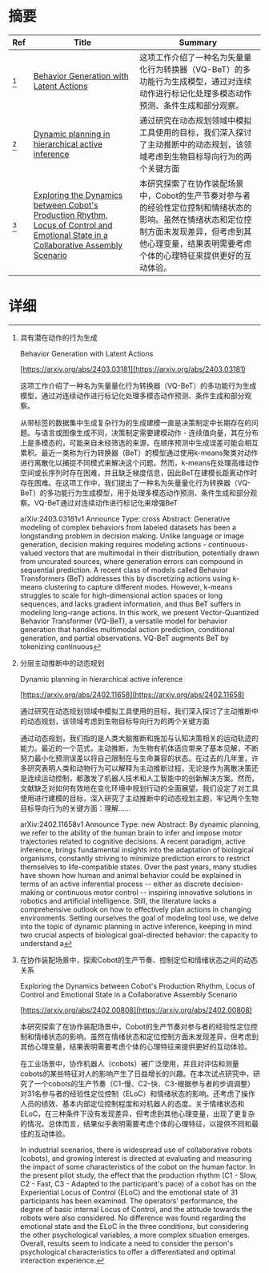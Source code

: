 # 摘要

| Ref | Title | Summary |
| --- | --- | --- |
| [^1] | [Behavior Generation with Latent Actions](https://arxiv.org/abs/2403.03181) | 这项工作介绍了一种名为矢量量化行为转换器（VQ-BeT）的多功能行为生成模型，通过对连续动作进行标记化处理多模态动作预测、条件生成和部分观察。 |
| [^2] | [Dynamic planning in hierarchical active inference](https://arxiv.org/abs/2402.11658) | 通过研究在动态规划领域中模拟工具使用的目标，我们深入探讨了主动推断中的动态规划，该领域考虑到生物目标导向行为的两个关键方面 |
| [^3] | [Exploring the Dynamics between Cobot's Production Rhythm, Locus of Control and Emotional State in a Collaborative Assembly Scenario](https://arxiv.org/abs/2402.00808) | 本研究探索了在协作装配场景中，Cobot的生产节奏对参与者的经验性定位控制和情绪状态的影响。虽然在情绪状态和定位控制方面未发现差异，但考虑到其他心理变量，结果表明需要考虑个体的心理特征来提供更好的互动体验。 |

# 详细

[^1]: 具有潜在动作的行为生成

    Behavior Generation with Latent Actions

    [https://arxiv.org/abs/2403.03181](https://arxiv.org/abs/2403.03181)

    这项工作介绍了一种名为矢量量化行为转换器（VQ-BeT）的多功能行为生成模型，通过对连续动作进行标记化处理多模态动作预测、条件生成和部分观察。

    

    从带标签的数据集中生成复杂行为的生成建模一直是决策制定中长期存在的问题。与语言或图像生成不同，决策制定需要建模动作 - 连续值向量，其在分布上是多模态的，可能来自未经筛选的来源，在顺序预测中生成误差可能会相互累积。最近一类称为行为转换器（BeT）的模型通过使用k-means聚类对动作进行离散化以捕捉不同模式来解决这个问题。然而，k-means在处理高维动作空间或长序列时存在困难，并且缺乏梯度信息，因此BeT在建模长距离动作时存在困难。在这项工作中，我们提出了一种名为矢量量化行为转换器（VQ-BeT）的多功能行为生成模型，用于处理多模态动作预测、条件生成和部分观察。VQ-BeT通过对连续动作进行标记化来增强BeT

    arXiv:2403.03181v1 Announce Type: cross  Abstract: Generative modeling of complex behaviors from labeled datasets has been a longstanding problem in decision making. Unlike language or image generation, decision making requires modeling actions - continuous-valued vectors that are multimodal in their distribution, potentially drawn from uncurated sources, where generation errors can compound in sequential prediction. A recent class of models called Behavior Transformers (BeT) addresses this by discretizing actions using k-means clustering to capture different modes. However, k-means struggles to scale for high-dimensional action spaces or long sequences, and lacks gradient information, and thus BeT suffers in modeling long-range actions. In this work, we present Vector-Quantized Behavior Transformer (VQ-BeT), a versatile model for behavior generation that handles multimodal action prediction, conditional generation, and partial observations. VQ-BeT augments BeT by tokenizing continuous
    
[^2]: 分层主动推断中的动态规划

    Dynamic planning in hierarchical active inference

    [https://arxiv.org/abs/2402.11658](https://arxiv.org/abs/2402.11658)

    通过研究在动态规划领域中模拟工具使用的目标，我们深入探讨了主动推断中的动态规划，该领域考虑到生物目标导向行为的两个关键方面

    

    通过动态规划，我们指的是人类大脑推断和施加与认知决策相关的运动轨迹的能力。最近的一个范式，主动推断，为生物有机体适应带来了基本见解，不断努力最小化预测误差以将自己限制在与生命兼容的状态。在过去的几年里，许多研究表明人类和动物行为可以解释为主动推断过程，无论是作为离散决策还是连续运动控制，都激发了机器人技术和人工智能中的创新解决方案。然而，文献缺乏对如何有效地在变化环境中规划行动的全面展望。我们设定了对工具使用进行建模的目标，深入研究了主动推断中的动态规划主题，牢记两个生物目标导向行为的关键方面：理解……

    arXiv:2402.11658v1 Announce Type: new  Abstract: By dynamic planning, we refer to the ability of the human brain to infer and impose motor trajectories related to cognitive decisions. A recent paradigm, active inference, brings fundamental insights into the adaptation of biological organisms, constantly striving to minimize prediction errors to restrict themselves to life-compatible states. Over the past years, many studies have shown how human and animal behavior could be explained in terms of an active inferential process -- either as discrete decision-making or continuous motor control -- inspiring innovative solutions in robotics and artificial intelligence. Still, the literature lacks a comprehensive outlook on how to effectively plan actions in changing environments. Setting ourselves the goal of modeling tool use, we delve into the topic of dynamic planning in active inference, keeping in mind two crucial aspects of biological goal-directed behavior: the capacity to understand a
    
[^3]: 在协作装配场景中，探索Cobot的生产节奏、控制定位和情绪状态之间的动态关系

    Exploring the Dynamics between Cobot's Production Rhythm, Locus of Control and Emotional State in a Collaborative Assembly Scenario

    [https://arxiv.org/abs/2402.00808](https://arxiv.org/abs/2402.00808)

    本研究探索了在协作装配场景中，Cobot的生产节奏对参与者的经验性定位控制和情绪状态的影响。虽然在情绪状态和定位控制方面未发现差异，但考虑到其他心理变量，结果表明需要考虑个体的心理特征来提供更好的互动体验。

    

    在工业场景中，协作机器人（cobots）被广泛使用，并且对评估和测量cobots的某些特征对人的影响产生了日益增长的兴趣。在本次试点研究中，研究了一个cobots的生产节奏（C1-慢、C2-快、C3-根据参与者的步调调整）对31名参与者的经验性定位控制（ELoC）和情绪状态的影响。还考虑了操作人员的绩效、基本内部定位控制程度和对机器人的态度。关于情绪状态和ELoC，在三种条件下没有发现差异，但考虑到其他心理变量，出现了更复杂的情况。总体而言，结果似乎表明需要考虑个体的心理特征，以提供不同和最佳的互动体验。

    In industrial scenarios, there is widespread use of collaborative robots (cobots), and growing interest is directed at evaluating and measuring the impact of some characteristics of the cobot on the human factor. In the present pilot study, the effect that the production rhythm (C1 - Slow, C2 - Fast, C3 - Adapted to the participant's pace) of a cobot has on the Experiential Locus of Control (ELoC) and the emotional state of 31 participants has been examined. The operators' performance, the degree of basic internal Locus of Control, and the attitude towards the robots were also considered. No difference was found regarding the emotional state and the ELoC in the three conditions, but considering the other psychological variables, a more complex situation emerges. Overall, results seem to indicate a need to consider the person's psychological characteristics to offer a differentiated and optimal interaction experience.
    

